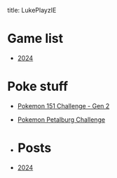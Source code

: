 title: LukePlayzIE

# Game list
- [2024](game-list/game-list24.md)

# Poke stuff
- [Pokemon 151 Challenge - Gen 2](poke-stuff/151-challenge-gen2.md)
- [Pokemon Petalburg Challenge](poke-stuff/petalburg-challenge.md)

- # Posts
- [2024](_posts/2025-06-05-title1.md)
